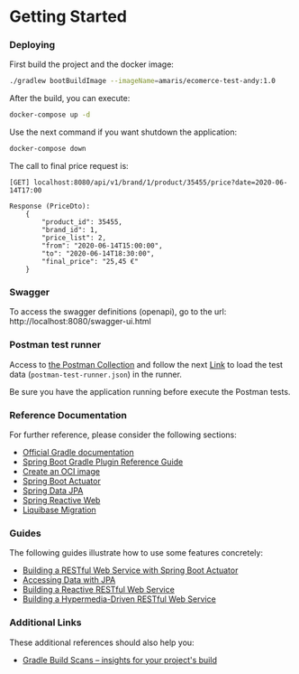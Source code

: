 # Getting Started

### Deploying
First build the project and the docker image: 
```bash
./gradlew bootBuildImage --imageName=amaris/ecomerce-test-andy:1.0
``` 

After the build, you can execute:
```bash
docker-compose up -d
```

Use the next command if you want shutdown the application:
```bash
docker-compose down
```

The call to final price request is:
```aidl
[GET] localhost:8080/api/v1/brand/1/product/35455/price?date=2020-06-14T17:00

Response (PriceDto):
    {
        "product_id": 35455,
        "brand_id": 1,
        "price_list": 2,
        "from": "2020-06-14T15:00:00",
        "to": "2020-06-14T18:30:00",
        "final_price": "25,45 €"
    }

```

### Swagger
To access the swagger definitions (openapi), go to the url:
http://localhost:8080/swagger-ui.html

### Postman test runner
Access to [the Postman Collection](https://www.postman.com/red-comet-639518/workspace/amaris/collection/6696700-5f37534f-8d08-4d16-bd4b-456356494f17?action=share&creator=6696700)
and follow the next [Link](https://learning.postman.com/docs/running-collections/working-with-data-files/)
to load the test data (`postman-test-runner.json`) in the runner.

Be sure you have the application running before execute the Postman tests.

### Reference Documentation

For further reference, please consider the following sections:

* [Official Gradle documentation](https://docs.gradle.org)
* [Spring Boot Gradle Plugin Reference Guide](https://docs.spring.io/spring-boot/docs/2.6.7/gradle-plugin/reference/html/)
* [Create an OCI image](https://docs.spring.io/spring-boot/docs/2.6.7/gradle-plugin/reference/html/#build-image)
* [Spring Boot Actuator](https://docs.spring.io/spring-boot/docs/2.6.7/reference/htmlsingle/#production-ready)
* [Spring Data JPA](https://docs.spring.io/spring-boot/docs/2.6.7/reference/htmlsingle/#boot-features-jpa-and-spring-data)
* [Spring Reactive Web](https://docs.spring.io/spring-boot/docs/2.6.7/reference/htmlsingle/#web.reactive)
* [Liquibase Migration](https://docs.spring.io/spring-boot/docs/2.6.7/reference/htmlsingle/#howto-execute-liquibase-database-migrations-on-startup)

### Guides

The following guides illustrate how to use some features concretely:

* [Building a RESTful Web Service with Spring Boot Actuator](https://spring.io/guides/gs/actuator-service/)
* [Accessing Data with JPA](https://spring.io/guides/gs/accessing-data-jpa/)
* [Building a Reactive RESTful Web Service](https://spring.io/guides/gs/reactive-rest-service/)
* [Building a Hypermedia-Driven RESTful Web Service](https://spring.io/guides/gs/rest-hateoas/)

### Additional Links

These additional references should also help you:

* [Gradle Build Scans – insights for your project's build](https://scans.gradle.com#gradle)

